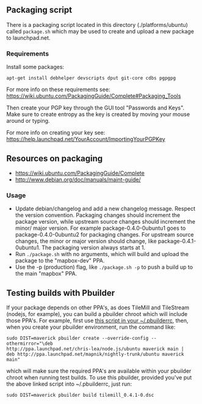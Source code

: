 ## Packaging script

There is a packaging script located in this directory (./platforms/ubuntu)
called `package.sh` which may be used to create and upload a new package
to launchpad.net.  

### Requirements

Install some packages:

    apt-get install debhelper devscripts dput git-core cdbs pgpgpg

For more info on these requirements see: https://wiki.ubuntu.com/PackagingGuide/Complete#Packaging_Tools

Then create your PGP key through the GUI tool "Passwords and Keys". Make sure to create entropy as the key
is created by moving your mouse around or typing.

For more info on creating your key see: https://help.launchpad.net/YourAccount/ImportingYourPGPKey

## Resources on packaging

* https://wiki.ubuntu.com/PackagingGuide/Complete
* http://www.debian.org/doc/manuals/maint-guide/

### Usage

* Update debian/changelog and add a new changelog message.  Respect the
  version convention.  Packaging changes should increment the package
  version, while upstream source changes should increment the minor/
  major version.  For example package-0.4.0-0ubuntu1 goes to
  package-0.4.0-0ubuntu2 for packaging changes. For upstream source
  changes, the minor or major version should change, like
  package-0.4.1-0ubuntu1. The packaging version always starts at 1.
* Run `./package.sh` with no arguments, which will build and upload the
  package to the "mapbox-dev" PPA.
* Use the -p (production) flag, like `./package.sh -p` to push a build
  up to the main "mapbox" PPA.


## Testing builds with Pbuilder

If your package depends on other PPA's, as does TileMill and TileStream (nodejs,
for example), you can build a pbuilder chroot which will include those PPA's. 
For example, first use [this script in your ~/.pbuilderrc](https://wiki.ubuntu.com/PbuilderHowto#Multiple_pbuilders), then, when you create your pbuilder environment, run the command like:

```
sudo DIST=maverick pbuilder create --override-config --othermirror="\deb
http://ppa.launchpad.net/chris-lea/node.js/ubuntu maverick main |
deb http://ppa.launchpad.net/mapnik/nightly-trunk/ubuntu maverick main"
```

which will make sure the required PPA's are available within your pbuilder chroot when
running test builds.  To use this pbuilder, provided you've put the above linked
script into ~/.pbuilderrc, just run:

    sudo DIST=maverick pbuilder build tilemill_0.4.1-0.dsc

